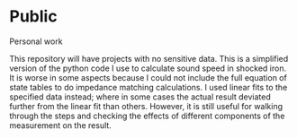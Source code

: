 # Public
Personal work 


This repository will have projects with no sensitive data. This is a simplified version of the python code I use to calculate sound speed in shocked iron. It is worse in some aspects because I could not include the full equation of state tables to do impedance matching calculations. I used linear fits to the specified data instead; where in some cases the actual result deviated further from the linear fit than others. However, it is still useful for walking through the steps and checking the effects of different components of the measurement on the result. 
